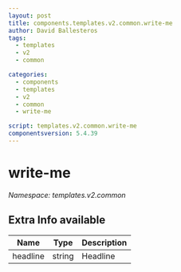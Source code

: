 ```yaml
---
layout: post
title: components.templates.v2.common.write-me
author: David Ballesteros
tags:
  - templates
  - v2
  - common

categories:
  - components
  - templates
  - v2
  - common
  - write-me

script: templates.v2.common.write-me
componentsversion: 5.4.39
---
```

# write-me

*Namespace: templates.v2.common*

## Extra Info available

| Name | Type | Description |
| --- | --- | --- |
| headline | string | Headline |